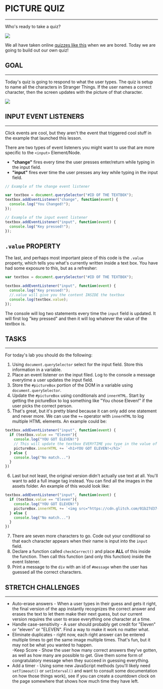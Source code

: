 # PICTURE QUIZ

---

Who's ready to take a quiz?

![](https://media.giphy.com/media/iFz1Z9yT2R7ib1YXnh/giphy.gif)

We all have taken online [quizzes like this](https://www.sporcle.com/games/g/world) when we are bored. Today we are going to build out our own quiz!

## GOAL

---

Today's quiz is going to respond to what the user types. The quiz is setup to name all the characters in Stranger Things. If the user names a correct character, then the screen updates with the picture of that character.

![](https://media.giphy.com/media/MYyJlxHOplSfcRaill/giphy.gif)

## INPUT EVENT LISTENERS

---

Click events are cool, but they aren't the event that triggered cool stuff in the example that launched this lesson.

There are two types of event listeners you might want to use that are more specific to the `<input>` Element/Node.

- **"change"** fires every time the user presses enter/return while typing in the input field.
- **"input"** fires ever time the user presses any key while typing in the input field.

```javascript
// Example of the change event listener

var textbox = document.querySelector("#ID OF THE TEXTBOX");
textbox.addEventListener("change", function(event) {
  console.log("You Changed!");
});

// Example of the input event listener
textbox.addEventListener("input", function(event) {
  console.log("Key pressed!");
});
```

## `.value` PROPERTY

The last, and perhaps most important piece of this code is the `.value` property, which tells you what's currently written inside a text box. You have had some exposure to this, but as a refresher:

```javascript
var textbox = document.querySelector("#ID OF THE TEXTBOX");

textbox.addEventListener("input", function(event) {
  console.log("Key pressed!");
  //.value will give you the content INSIDE the textbox
  console.log(textbox.value);
});
```

The console will log two statements every time the `input` field is updated. It will first log "key pressed" and then it will log whatever the value of the textbox is.

## TASKS

---

For today's lab you should do the following:

1. Using `document.querySelector` select for the input field. Store this information in a variable. 
2. Place an event listener on the input filed. Log to the console a message everytime a user updates the input field.
3. Store the `#pictureBox` portion of the DOM in a variable using `document.querySelector`.
4. Update the `#pictureBox` using conditionals and `innerHTML`. Start by getting the pictureBox to log something like "You chose Eleven!" if the user picks the correct person.
5. That's great, but it's pretty bland because it can only add one statement and never more. We can use the `+=` operator with `innerHTML` to log multiple HTML elements. An example could be:
```javascript
textbox.addEventListener("input", function(event) {
  if (textbox.value == "Eleven"){
    console.log("YOU GOT ELEVEN!")
    // This will update the textbox EVERYTIME you type in the value of "Eleven"
    pictureBox.innerHTML += `<h1>YOU GOT ELEVEN!</h1>`
  } else {
    console.log("No match...")
  }
})
```
6. Last but not least, the original version didn't actually use text at all. You'll want to add a full image tag instead. You can find all the images in the assets folder. An example of this would look like:
```javascript
textbox.addEventListener("input", function(event) {
  if (textbox.value == "Eleven"){
    console.log("YOU GOT ELEVEN!")
    pictureBox.innerHTML += `<img src="https://cdn.glitch.com/01b27d37-a07e-4e2e-8caf-659256274937%2FScreen%20Shot%202019-08-08%20at%208.39.11%20AM.png?v=1565269664594"/>`
  } else {
    console.log("No match...")
  }
})
```
7. There are seven more characters to go. Code out your conditional so that each character appears when their name is input into the `input` field.
8. Declare a function called `checkCorrect()` and place **ALL** of this inside the function. Then call this function (and only this function) inside the event listener.
9. Print a message to the `div` with an id of `#message` when the user has guessed all the correct characters.

## STRETCH CHALLENGES
---
- Auto-erase answers - When a user types in their guess and gets it right, the final version of the app instantly recognizes the correct answer and erases the text to let them make their next guess, but our current version requires the user to erase everything one character at a time.  
- Handle case-sensitivity - A user should probably get credit for "Eleven" or "eleven" or "ELEVEN". Find a way to make it work no matter what.  
- Eliminate duplicates - right now, each right answer can be entered multiple times to get the same image multiple times. That's fun, but it may not be what you wanted to happen.  
-Keep Score - Show the user how many correct answers they've gotten, as well as how many are possible to get. Give them some form of congratulatory message when they succeed in guessing everything.
- Add a timer - Using some new JavaScript methods (you'll likely need `setTimeout()` or `setInterval()` and want to consult some documentation on how those things work), see if you can create a countdown clock on the page somewhere that shows how much time they have left.  

